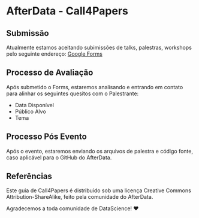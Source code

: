 # AfterData - Call4Papers

## Submissão

Atualmente estamos aceitando subimissões de talks, palestras, workshops pelo seguinte endereço: [Google Forms](https://docs.google.com/forms/d/e/1FAIpQLScDw3aU0bbQTnPCL1CDGDY57ePIxehowKCQFI8l6NvxLHURBw/viewform?usp=sf_link)

## Processo de Avaliação

Após submetido o Forms, estaremos analisando e entrando em contato para alinhar os seguintes quesitos com o Palestrante:
* Data Disponível
* Público Alvo
* Tema

## Processo Pós Evento

Após o evento, estaremos enviando os arquivos de palestra e código fonte, caso aplicável para o GitHub do AfterData.

## Referências

Este guia de Call4Papers é distribuído sob uma licença Creative Commons Attribution-ShareAlike, feito pela comunidade do AfterData. 

Agradecemos a toda comunidade de DataScience! :heart:
